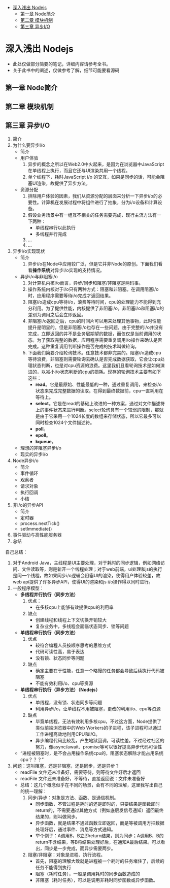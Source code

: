 <!-- TOC -->

- [深入浅出 Nodejs](#深入浅出-nodejs)
    - [第一章 Node简介](#第一章-node简介)
    - [第二章 模块机制](#第二章-模块机制)
    - [第三章 异步I/O](#第三章-异步io)

<!-- /TOC -->

# 深入浅出 Nodejs

- 此处仅做部分简要的笔记，详细内容请参考全书。
- 关于此书中的阐述，仅做参考了解，细节可能要看源码

## 第一章 Node简介

## 第二章 模块机制

## 第三章 异步I/O

1. 简介
2. 为什么要异步I/o
    - 简介
    - 用户体验
        1. 异步的概念之所以在Web2.0中火起来，是因为在浏览器中JavaScript在单线程上执行，而且它还与UI渲染共用一个线程。
        2. 单个线程下，耗时JavaScript i/o 的交互，如果是同步的话，可能会阻塞UI渲染，故提供了异步方法。
    - 资源分配
        1. 排除用户体验的因素，我们从资源分配的层面来分析一下异步i/o的必要性。计算机在发展过程中将组件进行了抽象，分为i/o设备和计算设备。
        2. 假设业务场景中有一组互不相关的任务需要完成，现行主流方法有一下两种：
            - 单线程串行以此执行
            - 多线程并行完成
        3. ...
        4. ...
3. 异步i/o实现现状
    - 简介
        1. 异步i/o在Node中应用较广泛，但是它并非Node的原创。下面我们看看**操作系统**对异步i/o实现的支持情况。
    - 异步i/o与非阻塞i/o
        1. 对计算机内核i/o而言，异步/同步和阻塞/非阻塞是两码事。
        2. 操作系统内核对于i/o只有两种方式：阻塞和非阻塞。在调用阻塞i/o时，应用程序需要等待i/o完成才返回结果。
        3. 阻塞i/o造成cpu等待i/o，浪费等待时间，cpu的处理能力不能得到充分利用。为了提供性能，内核提供了非阻塞i/o。非阻塞i/o和阻塞i/o的差别为调用之后会立即返回。
        4. 非阻塞i/o返回之后，cpu的时间片可以用来处理其他事物，此时性能提升是明显的。但是非阻塞i/o也存在一些问题，由于完整的i/o并没有完成，立即返回的并不是业务层期望的数据，而仅仅是当前调用的状态。为了获取完整的数据，应用程序需要重复调用i/o操作来确认是否完成。这种重复调用判断操作是否完成的技术叫做轮询。
        5. 下面我们简要介绍轮询技术。任意技术都非完美的。阻塞i/o造成cpu等待浪费，非阻塞则需要轮询去确认是否完成数据获取，它会让cpu处理状态判断，也是对cpu资源的浪费。这里我们且看轮询技术是如何演进的，以减小i/o状态判断的cpu的损耗。现存的轮询技术主要有如下这些：
            - **read**。它是最原始、性能最低的一种，通过重复调用，来检查i/o状态来完成完整数据的读取。在得到最终数据前，cpu一直耗用在等待上。
            - **select**。它是在read的基础上改进的一种方案，通过对文件描述符上的事件状态来进行判断。select轮询具有一个较弱的限制，那就是由于它采用一个1024长度的数组来存储状态，所以它最多可以同时检查1024个文件描述符。
            - **poll**。
            - **epoll**。
            - **kqueue**。
    - 理想的非阻塞异步i/o
    - 现实的异步i/o
4. Node异步i/o
    - 简介
    - 事件循环
    - 观察者
    - 请求对象
    - 执行回调
    - 小结
5. 非i/o的异步API
    - 简介
    - 定时器
    - process.nextTick()
    - setImmediate()
6. 事件驱动与高性能服务器
7. 总结


自己总结：
1. 对于Android Java，主线程是UI主要处理，对于耗时的同步逻辑，例如网络访问、文件读取等，则是新开一个线程处理；对于web前端，ui处理和js的执行是同一个线程，故如果同步i/o逻辑会阻塞UI的渲染，使得用户体验较差，故web api提供了许多异步API，使得UI的渲染和js i/o操作得以同时进行。
2. 一般程序模型：
    - **多线程并行执行（同步方法）**
        1. 优点：
            - 在多核cpu上能够有效提供cpu的利用率
        2. 缺点
            - 创建线程和线程上下文切换开销较大
            - 复杂业务中，多线程会面临状态同步、锁等问题
    - **单线程串行执行（同步方法）**
        1. 优点
            - 较符合编程人员按顺序思考的思维方式
            - 代码可读性高，易于表达
            - 没有锁、状态同步等问题
        2. 缺点
            - 确定主要在于性能，任意一个略慢的任务都会导致后续执行代码被阻塞
            - 不能有效利用i/o、cpu等资源
    - **单线程串行执行（异步方法）（Nodejs）**
        1. 优点
            - 单线程，没有锁、状态同步等问题
            - 利用异步i/o，让单线程不用被阻塞，更改的利用i/o、cpu等资源
        2. 缺点
            - 毕竟单线程，无法有效利用多核cpu，不过这方面，Node提供了类似前端浏览器中的Web Workers的子进程，该子进程可以通过工作进程高效地利用CPU和I/O。
            - 异步编程代码比较乱，产生地狱回调，可读性差。不过经过社区的努力，像async/await、promise等可以很好提高异步代码可读性
    - “进程被阻塞时，是不会占用操作系统cpu的，阻塞状态解除才能占用系统cpu？？？”
3. 问题：这叫阻塞，还是非阻塞，还是同步，还是异步？
    - readFile 文件还未准备好，需要等待，则等待文件好后才返回
    - readFile 文件还未准备好，不等待，直接返回说：文件未准备好
    - 总结：这几个概念似乎在不同的场景，会有不同的理解，这里我写出自己的统一理解：
        1. 同步/异步：对象是方法、函数、是通信机制。
            - 同步函数，不管过程是耗时的还是即时的，只要结果是函数即时return的，不需要通过其他方式（例如底层发信号通知）返回最终结果的，则叫做同步。
            - 异步函数，就是结果不通过函数立即返回，而是等被调用方把数据处理好后，通过事件、消息等方式通知。
            - 举个例子：A调用B，B立即return结果，则为同步；A调用B，B的return不含结果，等B将结果处理好后，在通知A最后结果。可以看出，同步是一步完成，而异步需要两步。
        2. 阻塞/非阻塞：对象是进程、执行流程。
            - 首先，阻塞的理解大致就是进程被一个耗时的任务堵住了，后续的任务不能得到执行
            - 阻塞（耗时任务），一般是调用耗时的同步函数造成的
            - 非阻塞（耗时任务），可以是调用非耗时同步函数或异步函数。
    